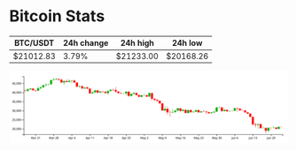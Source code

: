 # Bitcoin Stats

BTC/USDT|24h change|24h high|24h low|
|---|---|---|---|
|$21012.83|3.79%|$21233.00|$20168.26|

<img src="./chart.svg">
